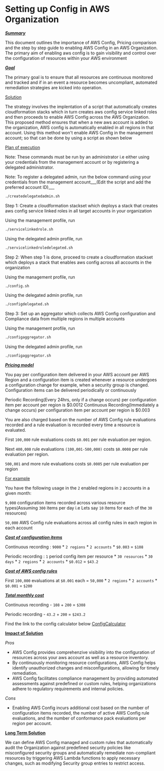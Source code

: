# Setting up Config in AWS Organization

<ins>___Summary___</ins>

This document outlines the importance of AWS Config, Pricing comparison and the step by step guide to enabling AWS Config in an AWS Organization. The primary aim of enabling aws config is to gain visibility and control over the configuration of resources within your AWS environment

<ins>___Goal___</ins>

The primary goal is to ensure that all resources are continuous monitored and tracked and if in an event a resource becomes uncompliant, automated remediation strategies are kicked into operation.

<ins>Solution</ins>

The strategy involves the implentation of a script that automatically creates cloudformation stacks which in turn creates aws config service linked roles and then proceeds to enable AWS Config across the AWS Organization. This proposed method ensures that when a new aws account is added to the organization, AWS config is automatically enabled in all regions in that account. Using this method won't enable AWS Config in the management account; so that can be done by using a script as shown below

<ins>Plan of execution</ins>

Note: These commands must be run by an administrator i.e either using your credentials from the management account or by registering a delegated administrator.

Note: To register a delegated admin, run the below command using your credentials from the management account___(Edit the script and add the preferred account ID)___
```sh
./createdelegatedadmin.sh
```

Step 1: Create a cloudformation stackset which deploys a stack that creates aws config service linked roles in all target accounts in your organization 

Using the management profile, run 
```sh
./servicelinkedrole.sh
```
Using the delegated admin profile, run 
```sh
./servicelinkedroledelegated.sh
```

Step 2: When step 1 is done, proceed to create a cloudformation stackset which deploys a stack that enables aws config across all accounts in the organization

Using the management profile, run 
```sh
./config.sh
```
Using the delegated admin profile, run 
```sh
./configdelegated.sh
```

Step 3: Set up an aggregator which collects AWS Config configuration and Compliance data from multiple regions in multiple accounts

Using the management profile, run 
```sh
./configaggregator.sh
```
Using the delegated admin profile, run 
```sh
./configaggregator.sh
```

<ins>___Pricing model___</ins>

You pay per configuration item delivered in your AWS account per AWS Region and a configuration item is created whenever a resource undergoes a configuration change for example, when a security group is changed. Configuration items can be delivered periodically or continuously

Periodic Recording(Every 24hrs, only if a change occurs) per configuration item per account per region is $0.0012
Continuous Recording(Immediately a change occurs) per configuration item per account per region is $0.003

You are also charged based on the number of AWS Config rule evaluations recorded and a rule evaluation is recorded every time a resource is evaluated.

First `100,000` rule evaluations costs `$0.001` per rule evaluation per region.

Next `400,000` rule evaluations `(100,001-500,000)` costs `$0.0008` per rule evaluation per region.

`500,001` and more rule evaluations costs `$0.0005` per rule evaluation per region

<ins>For example</ins>

You have the following usage in the `2` enabled regions in `2` accounts in a given month:

`9,000` configuration items recorded across various resource types(Assuming `300` items per day i.e Lets say `10` items for each of the `30` resources)

`50,000` AWS Config rule evaluations across all config rules in each region in each account

<ins>___Cost of configuration items___</ins>

Continuous recording : `9000` * `2 regions` * `2 accounts` * `$0.003` = `$108`

Periodic recording : `1` period config item per resource * `30 resources` * `30 days` * `2 regions` * `2 accounts` * `$0.012` = `$43.2`

<ins>___Cost of AWS config rules___</ins>

First `100,000` evaluations at `$0.001` each = `50,000` * `2 regions` * `2 accounts` * `$0.001` = `$200`

<ins>___Total monthly cost___</ins>

Continuous recording - `108` + `200` = `$308`

Periodic recording - `43.2` + `200` = `$243.2`

Find the link to the config calculator below
[ConfigCalculator](https://calculator.aws/#/createCalculator/Config)

<ins>__Impact of Solution__</ins>

_Pros_
- AWS Config provides comprehenzive visibility into the configuration of resources across your aws account as well as a resource inventory.
- By continuously monitoring resource configurations, AWS Config helps identify unauthorized changes and misconfigurations, allowing for timely remediation.
- AWS Config facilitates compliance management by providing automated assessments against predefined or custom rules, helping organizations adhere to regulatory requirements and internal policies.

_Cons_
- Enabling AWS Config incurs additional cost based on the number of configuration items recorded, the number of active AWS Config rule evaluations, and the number of conformance pack evaluations per region per account.

<ins>__Long Term Solution__</ins>

We can define AWS Config managed and custom rules that automatically audit the Organization against predefined security policies like misconfigured security groups and automatically remediate non-compliant resources by triggering AWS Lambda functions to apply necessary changes, such as modifying Security group entries to restrict access.